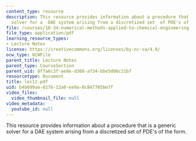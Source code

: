 ```yaml
---
content_type: resource
description: This resource provides information about a procedure that is a generic
  solver for a  DAE system arising from a discretized set  of PDE's of the form.
file: /courses/10-34-numerical-methods-applied-to-chemical-engineering-fall-2005/b4b699ae017612a0ee9a0c847705be7f_lec12.pdf
file_type: application/pdf
learning_resource_types:
- Lecture Notes
license: https://creativecommons.org/licenses/by-nc-sa/4.0/
ocw_type: OCWFile
parent_title: Lecture Notes
parent_type: CourseSection
parent_uid: 8f7a6c3f-ae8e-d368-a734-bbe5d06c21b7
resourcetype: Document
title: lec12.pdf
uid: b4b699ae-0176-12a0-ee9a-0c847705be7f
video_files:
  video_thumbnail_file: null
video_metadata:
  youtube_id: null
---
```

This resource provides information about a procedure that is a generic solver for a  DAE system arising from a discretized set  of PDE's of the form.